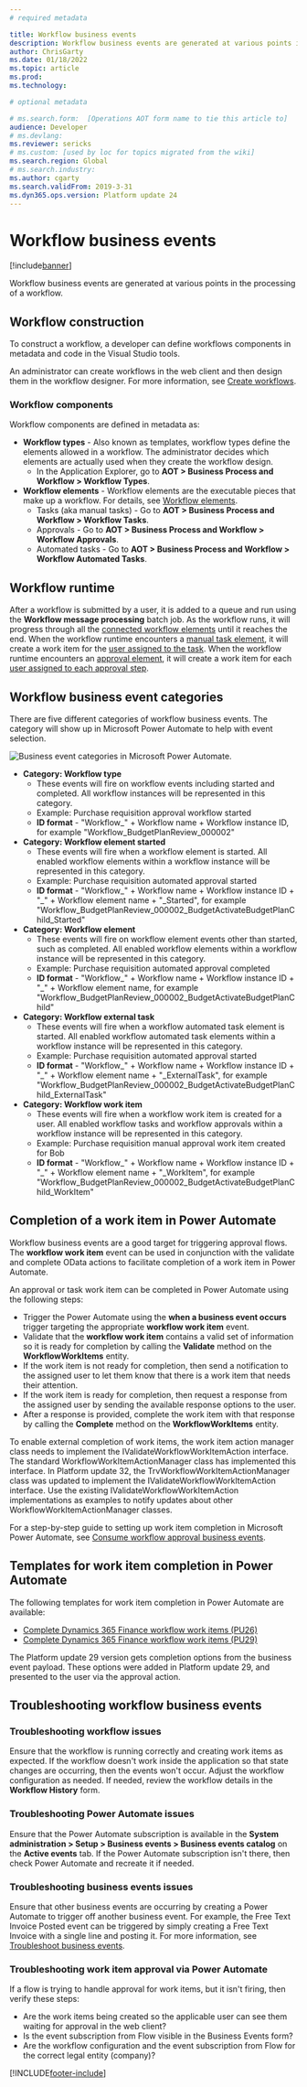 ```yaml
---
# required metadata

title: Workflow business events
description: Workflow business events are generated at various points in the processing of a workflow.
author: ChrisGarty
ms.date: 01/18/2022
ms.topic: article
ms.prod: 
ms.technology: 

# optional metadata

# ms.search.form:  [Operations AOT form name to tie this article to]
audience: Developer
# ms.devlang: 
ms.reviewer: sericks
# ms.custom: [used by loc for topics migrated from the wiki]
ms.search.region: Global 
# ms.search.industry: 
ms.author: cgarty
ms.search.validFrom: 2019-3-31
ms.dyn365.ops.version: Platform update 24
---
```


# Workflow business events
[!include[banner](../includes/banner.md)]

Workflow business events are generated at various points in the processing of a workflow.   

## Workflow construction

To construct a workflow, a developer can define workflows components in metadata and code in the Visual Studio tools.

An administrator can create workflows in the web client and then design them in the workflow designer. For more information, see [Create workflows](../../fin-ops/organization-administration/create-workflow.md).

### Workflow components
Workflow components are defined in metadata as:
- **Workflow types** - Also known as templates, workflow types define the elements allowed in a workflow. The administrator decides which elements are actually used when they create the workflow design. 
     - In the Application Explorer, go to **AOT > Business Process and Workflow > Workflow Types**.
- **Workflow elements** - Workflow elements are the executable pieces that make up a workflow. For details, see [Workflow elements](../../fin-ops/organization-administration/workflow-elements.md).
     - Tasks (aka manual tasks) - Go to **AOT > Business Process and Workflow > Workflow Tasks**.
     - Approvals - Go to **AOT > Business Process and Workflow > Workflow Approvals**.
     - Automated tasks - Go to **AOT > Business Process and Workflow > Workflow Automated Tasks**.

## Workflow runtime
After a workflow is submitted by a user, it is added to a queue and run using the **Workflow message processing** batch job. As the workflow runs, it will progress through all the [connected workflow elements](../../fin-ops/organization-administration/create-workflow.md#connect-the-elements) until it reaches the end. When the workflow runtime encounters a [manual task element](../../fin-ops/organization-administration/workflow-elements.md#manual-task), it will create a work item for the [user assigned to the task](../../fin-ops/organization-administration/configure-manual-task-workflow.md#assign-the-task). When the workflow runtime encounters an [approval element](../../fin-ops/organization-administration/workflow-elements.md#approval-processes), it will create a work item for each [user assigned to each approval step](../../fin-ops/organization-administration/configure-approval-step-workflow.md#assign-the-approval-step).

## Workflow business event categories

There are five different categories of workflow business events. The category will show up in Microsoft Power Automate to help with event selection.

![Business event categories in Microsoft Power Automate.](media/Business-event-category.png  "Business event categories in Microsoft Power Automate")
- **Category: Workflow type** 
     - These events will fire on workflow events including started and completed. All workflow instances will be represented in this category.
     - Example: Purchase requisition approval workflow started
     - **ID format** - "Workflow_" + Workflow name + Workflow instance ID, for example "Workflow_BudgetPlanReview_000002"
- **Category: Workflow element started**
     - These events will fire when a workflow element is started. All enabled workflow elements within a workflow instance will be represented in this category. 
     - Example: Purchase requisition automated approval started
     - **ID format** - "Workflow_" + Workflow name + Workflow instance ID + "_" + Workflow element name + "_Started", for example "Workflow_BudgetPlanReview_000002_BudgetActivateBudgetPlanChild_Started"
- **Category: Workflow element**
     - These events will fire on workflow element events other than started, such as completed. All enabled workflow elements within a workflow instance will be represented in this category. 
     - Example: Purchase requisition automated approval completed
     - **ID format** - "Workflow_" + Workflow name + Workflow instance ID + "_" + Workflow element name, for example "Workflow_BudgetPlanReview_000002_BudgetActivateBudgetPlanChild"
- **Category: Workflow external task** 
     - These events will fire when a workflow automated task element is started. All enabled workflow automated task elements within a workflow instance will be represented in this category. 
     - Example: Purchase requisition automated approval started
     - **ID format** - "Workflow_" + Workflow name + Workflow instance ID + "_" + Workflow element name + "_ExternalTask", for example "Workflow_BudgetPlanReview_000002_BudgetActivateBudgetPlanChild_ExternalTask"
- **Category: Workflow work item**
     - These events will fire when a workflow work item is created for a user. All enabled workflow tasks and workflow approvals within a workflow instance will be represented in this category. 
     - Example: Purchase requisition manual approval work item created for Bob
     - **ID format** - "Workflow_" + Workflow name + Workflow instance ID + "_" + Workflow element name + "_WorkItem", for example "Workflow_BudgetPlanReview_000002_BudgetActivateBudgetPlanChild_WorkItem"

## Completion of a work item in Power Automate
Workflow business events are a good target for triggering approval flows. The **workflow work item** event can be used in conjunction with the validate and complete OData actions to facilitate completion of a work item in Power Automate.

An approval or task work item can be completed in Power Automate using the following steps:
- Trigger the Power Automate using the **when a business event occurs** trigger targeting the appropriate **workflow work item** event.
- Validate that the **workflow work item**  contains a valid set of information so it is ready for completion by calling the **Validate** method on the **WorkflowWorkItems** entity. 
- If the work item is not ready for completion, then send a notification to the assigned user to let them know that there is a work item that needs their attention.
- If the work item is ready for completion, then request a response from the assigned user by sending the available response options to the user.
- After a response is provided, complete the work item with that response by calling the **Complete** method on the **WorkflowWorkItems** entity. 

To enable external completion of work items, the work item action manager class needs to implement the IValidateWorkflowWorkItemAction interface. The standard WorkflowWorkItemActionManager class has implemented this interface. In Platform update 32, the TrvWorkflowWorkItemActionManager class was updated to implement the IValidateWorkflowWorkItemAction interface. Use the existing IValidateWorkflowWorkItemAction implementations as examples to notify updates about other WorkflowWorkItemActionManager classes.

For a step-by-step guide to setting up work item completion in Microsoft Power Automate, see [Consume workflow approval business events](how-to/how-to-flow.md).

## Templates for work item completion in Power Automate

The following templates for work item completion in Power Automate are available:
- [Complete Dynamics 365 Finance workflow work items (PU26)](https://flow.microsoft.com/galleries/public/templates/efb564143834442283c41e19cdc2a6bb/complete-dynamics-365-for-finance-and-operations-workflow-work-items-pu26/)
- [Complete Dynamics 365 Finance workflow work items (PU29)](https://flow.microsoft.com/galleries/public/templates/ebeccaa6f7aa40899828d8d01151d268/complete-dynamics-365-for-finance-and-operations-workflow-work-items-pu29/)

The Platform update 29 version gets completion options from the business event payload. These options were added in Platform update 29, and presented to the user via the approval action. 

## Troubleshooting workflow business events

### Troubleshooting workflow issues ###
Ensure that the workflow is running correctly and creating work items as expected. If the workflow doesn't work inside the application so that state changes are occurring, then the events won't occur. Adjust the workflow configuration as needed. If needed, review the workflow details in the **Workflow History** form.

### Troubleshooting Power Automate issues ###
Ensure that the Power Automate subscription is available in the **System administration > Setup > Business events > Business events catalog** on the **Active events** tab. If the Power Automate subscription isn't there, then check Power Automate and recreate it if needed.

### Troubleshooting business events issues ###
Ensure that other business events are occurring by creating a Power Automate to trigger off another business event. For example, the Free Text Invoice Posted event can be triggered by simply creating a Free Text Invoice with a single line and posting it. For more information, see [Troubleshoot business events](troubleshooting.md).

### Troubleshooting work item approval via Power Automate ### 
If a flow is trying to handle approval for work items, but it isn't firing, then verify these steps:
- Are the work items being created so the applicable user can see them waiting for approval in the web client?
 - Is the event subscription from Flow visible in the Business Events form?
- Are the workflow configuration and the event subscription from Flow for the correct legal entity (company)?



[!INCLUDE[footer-include](../../../includes/footer-banner.md)]

